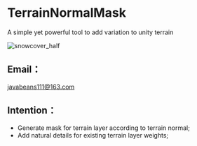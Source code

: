 # TerrainNormalMask
A simple yet powerful tool to add variation to unity terrain

![snowcover_half](https://github.com/user-attachments/assets/ffab80dc-cce8-44e7-82b4-5ef8c0ffb45e)
## Email：
javabeans111@163.com
## Intention：
* Generate mask for terrain layer according to terrain normal;
* Add natural details for existing terrain layer weights;

